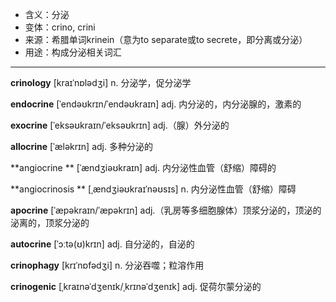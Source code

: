 - <span class="definition">含义：分泌</span>
- <span class="definition">变体：crino, crini</span>
- <span class="definition">来源：希腊单词krinein（意为to separate或to secrete，即分离或分泌）</span>
- <span class="definition">用途：构成分泌相关词汇</span>


---


<span class="vocabulary">**crinology**</span> [kraɪˈnɒlədʒi] n. 分泌学，促分泌学

<span class="vocabulary">**endocrine**</span> [ˈendəʊkrɪn/ˈendəʊkraɪn] adj. 内分泌的，内分泌腺的，激素的

<span class="vocabulary">**exocrine**</span> [ˈeksəʊkraɪn/ˈeksəʊkrɪn] adj.（腺）外分泌的

<span class="vocabulary">**allocrine**</span> [ˈæləkrɪn] adj. 多种分泌的   

<span class="vocabulary">**angiocrine **</span> [ˈændʒiəʊkraɪn] adj. 内分泌性血管（舒缩）障碍的  

<span class="vocabulary">**angiocrinosis **</span> [ˌændʒiəʊkraɪˈnəʊsɪs] n. 内分泌性血管（舒缩）障碍  

<span class="vocabulary">**apocrine**</span> [ˈæpəkraɪn/ˈæpəkrɪn] adj.（乳房等多细胞腺体）顶浆分泌的，顶泌的泌离的，顶浆分泌的   

<span class="vocabulary">**autocrine**</span> [ˈɔːtə(ʊ)krɪn] adj. 自分泌的，自泌的

<span class="vocabulary">**crinophagy**</span> [krɪˈnɒfədʒi] n. 分泌吞噬；粒溶作用

<span class="vocabulary">**crinogenic**</span> [ˌkraɪnəˈdʒenɪk/ˌkrɪnəˈdʒenɪk] adj. 促荷尔蒙分泌的
